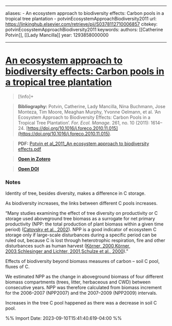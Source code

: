 

---
aliases:
    - An ecosystem approach to biodiversity effects: Carbon pools in a tropical tree plantation
    - potvinEcosystemApproachBiodiversity2011
url: https://linkinghub.elsevier.com/retrieve/pii/S0378112710006857
citekey: potvinEcosystemApproachBiodiversity2011
keywords: 
authors: [[Catherine Potvin]], [[Lady Mancilla]]
year: 1293858000000

--- 


# [An ecosystem approach to biodiversity effects: Carbon pools in a tropical tree plantation](zotero://select/library/items/3ND8MZYJ)

  

> [!info]+

>**Bibliography:** Potvin, Catherine, Lady Mancilla, Nina Buchmann, Jose Monteza, Tim Moore, Meaghan Murphy, Yvonne Oelmann, et al. ‘An Ecosystem Approach to Biodiversity Effects: Carbon Pools in a Tropical Tree Plantation’. _For. Ecol. Manage._ 261, no. 10 (2011): 1614–24. [https://doi.org/10.1016/j.foreco.2010.11.015](https://doi.org/10.1016/j.foreco.2010.11.015).

>

>**PDF:** [Potvin et al_2011_An ecosystem approach to biodiversity effects.pdf](file:///C:\Users\anaca\Zotero\storage\QBCSCKD9\Potvin%20et%20al_2011_An%20ecosystem%20approach%20to%20biodiversity%20effects.pdf)

>[**Open in Zotero**](zotero://select/library/items/3ND8MZYJ)

>[**Open DOI**](https://doi.org/10.1016/j.foreco.2010.11.015)

  


### Notes
  
Identity of tree, besides diversity, makes a difference in C storage. 

As biodiversity increases, the links between different C pools increases. 

“Many studies examining the effect of tree diversity on productivity or C storage used aboveground tree biomass as a surrogate for net primary productivity (NPP: the total production of plant biomass within a given time period) ([Catovsky et al., 2002](https://www.sciencedirect.com/science/article/pii/S0378112710006857?fr=RR-2&ref=pdf_download&rr=7259fd91ea4e4bb8%22%20\l%20%22bib0025)). NPP is a good indicator of ecosystem C storage only if large-scale disturbances during a specific period can be ruled out, because C is lost through heterotrophic respiration, fire and other disturbances such as human harvest ([Körner, 2000](https://www.sciencedirect.com/science/article/pii/S0378112710006857?fr=RR-2&ref=pdf_download&rr=7259fd91ea4e4bb8%22%20\l%20%22bib0110),[Körner, 2003](https://www.sciencedirect.com/science/article/pii/S0378112710006857?fr=RR-2&ref=pdf_download&rr=7259fd91ea4e4bb8%22%20\l%20%22bib0115),[Schlesinger and Lichter, 2001](https://www.sciencedirect.com/science/article/pii/S0378112710006857?fr=RR-2&ref=pdf_download&rr=7259fd91ea4e4bb8%22%20\l%20%22bib0220),[Schulze et al., 2000](https://www.sciencedirect.com/science/article/pii/S0378112710006857?fr=RR-2&ref=pdf_download&rr=7259fd91ea4e4bb8%22%20\l%20%22bib0230)).” 

Effects of biodiversity beyond biomass measures of carbon – soil C pool, fluxes of C. 

We estimated NPP as the change in aboveground biomass of four different biomass compartments (trees, litter, herbaceous and CWD) between consecutive years. NPP was therefore calculated from biomass increment for the 2006–2007 (NPP2007) and the 2007–2009 (NPP2009) intervals. 

Increases in the tree C pool happened as there was a decrease in soil C pool.

%% Import Date: 2023-09-10T15:41:40.619-04:00 %%
